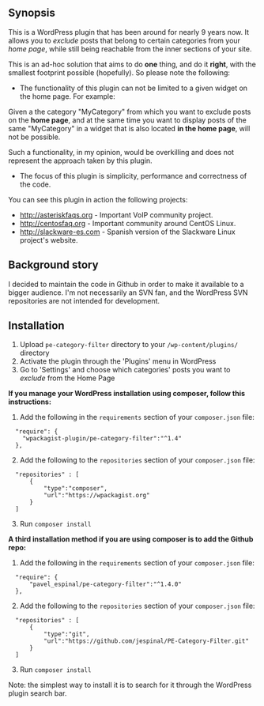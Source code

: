 ## Synopsis

This is a WordPress plugin that has been around for nearly 9 years now. It allows you to *exclude* posts that belong to certain categories from your *home page*, while still being reachable from the inner sections of your site.

This is an ad-hoc solution that aims to do **one** thing, and do it **right**, with the smallest footprint possible (hopefully). So please note the following:

* The functionality of this plugin can not be limited to a given widget on the home page. For example:

Given a the category "MyCategory" from which you want to exclude posts on the **home page**, and at the same time you want to display posts of the same "MyCategory" in a widget that is also located **in the home page**, will not be possible.

Such a functionality, in my opinion, would be overkilling and does not represent the approach taken by this plugin.

* The focus of this plugin is simplicity, performance and correctness of the code.

You can see this plugin in action the following projects:

* http://asteriskfaqs.org - Important VoIP community project.
* http://centosfaq.org    - Important community around CentOS Linux.
* http://slackware-es.com - Spanish version of the Slackware Linux project's website.

## Background story

I decided to maintain the code in Github in order to make it available to a bigger audience. I'm not necessarily an SVN fan, and the WordPress SVN repositories are not intended for development.

## Installation

1. Upload `pe-category-filter` directory to your `/wp-content/plugins/` directory
2. Activate the plugin through the 'Plugins' menu in WordPress
3. Go to 'Settings' and choose which categories' posts you want to _exclude_ from the Home Page

**If you manage your WordPress installation using composer, follow this instructions:**

1. Add the following in the `requirements` section of your `composer.json` file:

```
  "require": {
    "wpackagist-plugin/pe-category-filter":"^1.4"
  },
```

2. Add the following to the `repositories` section of your `composer.json` file:

```
  "repositories" : [
      {
          "type":"composer",
          "url":"https://wpackagist.org"
      }
  ]
```

3. Run `composer install`

**A third installation method if you are using composer is to add the Github repo:**

1. Add the following in the `requirements` section of your `composer.json` file:

```
  "require": {
      "pavel_espinal/pe-category-filter":"^1.4.0"
  },
```

2. Add the following to the `repositories` section of your `composer.json` file:

```
  "repositories" : [
      {
          "type":"git",
          "url":"https://github.com/jespinal/PE-Category-Filter.git"
      }
  ]
```

3. Run `composer install`


Note: the simplest way to install it is to search for it through the WordPress plugin search bar.
